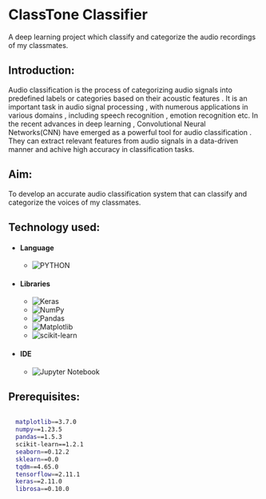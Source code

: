 # ClassTone Classifier
A deep learning project which classify and categorize the audio recordings of my classmates.

## Introduction:
Audio classification is the process of categorizing audio signals into predefined labels or categories based on their acoustic features . It is an important task in audio signal processing , with numerous applications in various domains , including speech recognition , emotion recognition etc.
In the recent advances in deep learning , Convolutional Neural Networks(CNN) have emerged as a powerful tool for audio classification . They can extract relevant features from audio signals in a data-driven manner and achive high accuracy in classification tasks.

## Aim:
To develop an accurate audio classification system that can classify and categorize the voices of my classmates.

## Technology used:
- #### Language
    - ![PYTHON](https://img.shields.io/badge/Python-FFD43B?style=for-the-badge&logo=python&logoColor=darkgreen)
      

- #### Libraries
  - ![Keras](https://img.shields.io/badge/Keras-%23D00000.svg?style=for-the-badge&logo=Keras&logoColor=white)
  - ![NumPy](https://img.shields.io/badge/numpy-%23013243.svg?style=for-the-badge&logo=numpy&logoColor=white)
  - ![Pandas](https://img.shields.io/badge/pandas-%23150458.svg?style=for-the-badge&logo=pandas&logoColor=white)
  - ![Matplotlib](https://img.shields.io/badge/Matplotlib-%23ffffff.svg?style=for-the-badge&logo=Matplotlib&logoColor=black)
  - ![scikit-learn](https://img.shields.io/badge/scikit--learn-%23F7931E.svg?style=for-the-badge&logo=scikit-learn&logoColor=white)
 

- #### IDE
  - ![Jupyter Notebook](https://img.shields.io/badge/Jupyter-F37626.svg?&style=for-the-badge&logo=Jupyter&logoColor=white)

## Prerequisites:
```bash

  matplotlib==3.7.0
  numpy==1.23.5
  pandas==1.5.3
  scikit-learn==1.2.1
  seaborn==0.12.2
  sklearn==0.0
  tqdm==4.65.0
  tensorflow==2.11.1
  keras==2.11.0
  librosa==0.10.0
```

